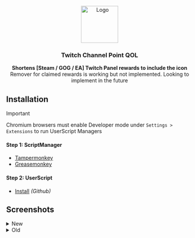 <!-- PROJECT LOGO -->
<br />
<div align="center">
  <a href="https://github.com/LoneDestroyer/Twitch-Channel-Points-QOL">
    <img src="https://www.twitch.tv/apple-touch-icon.png" alt="Logo" width="100" height="100">
  </a>

<h3 align="center">Twitch Channel Point QOL</h3>

  <p align="center"><strong>
    Shortens [Steam / GOG / EA] Twitch Panel rewards to include the icon</strong><br />
    Remover for claimed rewards is working but not implemented. Looking to implement in the future
  </p>
</div>


<!-- Install Help -->
## Installation
> [!IMPORTANT]
> Chromium browsers must enable Developer mode under `Settings > Extensions` to run UserScript Managers
#### Step 1: ScriptManager
* [Tampermonkey](https://www.tampermonkey.net/)
* [Greasemonkey](https://violentmonkey.github.io/)

#### Step 2: UserScript
* [Install](https://github.com/LoneDestroyer/Twitch-Channel-Points-QOL/raw/refs/heads/main/Twitch-Channel-Points-QOL.user.js) *(Github)*


<!-- Screenshots -->
## Screenshots
<details>
  <summary>New</summary>
  <div align="center">
    <img
      alt="New (Component)"
      src="https://github.com/user-attachments/assets/02b47ac6-4208-48d5-b634-3bcfdc63a608"
      height="300"/>
  </div>
</details>

<details>
  <summary>Old</summary>
  <div align="center">
    <img
      alt="Old (Panel)"
      src="https://github.com/user-attachments/assets/17f67536-541d-46c0-911b-379525a56d5b"
      height="300"/>
  </div>
</details>

